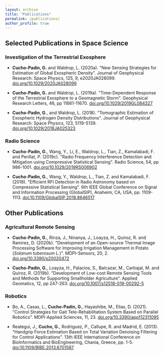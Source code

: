 ```yaml
---
layout: archive
title: "Publications"
permalink: /publications/
author_profile: true
---
```


## Selected Publications in Space Science

### Investigation of the Terrestrial Exosphere

* **Cucho-Padin, G.** and  Waldrop, L. (2020a). "New Sensing Strategies for Estimation of Global Exospheric Density". Journal of Geophysical Research: Space Physics, 125, 9, e2020JA028099. [doi.org/10.1029/2020JA028099](https://doi.org/10.1029/2020JA028099)

* **Cucho-Padin, G.** and  Waldrop, L. (2019a). "Time-Dependent Response of the Terrestrial Exosphere to a Geomagnetic Storm". Geophysical Research Letters, 46, pp 11661-11670. [doi.org/10.1029/2019GL084327](https://doi.org/10.1029/2019GL084327)

* **Cucho-Padin, G.**, and  Waldrop, L. (2018). "Tomographic Estimation of Exospheric Hydrogen Density Distributions". Journal of Geophysical Research: Space Physics, 123, 5119-5139. [doi.org/10.1029/2018JA025323](https://doi.org/10.1029/2018JA025323)

### Radio Science

* **Cucho-Padin, G.**, Wang, Y., Li, E., Waldrop, L., Tian, Z., Kamalabadi, F. and Perillat, P. (2019c).
"Radio Frequency Interference Detection and Mitigation using Compressive Statistical Sensing". Radio Science, 54, pp 986-1001. [doi.org/10.1029/2019RS006902](https://doi.org/10.1029/2019RS006902)

* **Cucho-Padin, G.**, Wang, Y., Waldrop, L., Tian, Z. and Kamalabadi, F. (2018). "Efficient RFI Detection in Radio Astronomy based on Compressive Statistical Sensing". 6th IEEE Global Conference on Signal and Information Processing (GlobalSIP), Anaheim, CA, USA, pp. 1109-1113. [doi:10.1109/GlobalSIP.2018.8646517](https://doi.org/10.1109/GlobalSIP.2018.8646517)

## Other Publications

### Agricultural Remote Sensing
* **Cucho-Padin, G.**, Rinza, J., Ninanya, J., Loayza, H., Quiroz, R. and  Ramirez, D. (2020b). "Development of an Open-source Thermal Image Processing Software for Improving Irrigation Management in Potato (_Solanum tuberosum L._)". MDPI-Sensors, 20, 2. [doi.org/10.3390/s20020472](https://doi.org/10.3390/s20020472)

* **Cucho-Padin, G.**, Loayza, H., Palacios, S., Balcazar, M., Carbajal, M. and Quiroz, R. (2019b). "Development of Low-cost Remote Sensing Tools and Methods for Supporting Smallholder Agriculture". Applied Geomatics, 12, pp 247-263. [doi.org/10.1007/s12518-019-00292-5](https://doi.org/10.1007/s12518-019-00292-5)

### Robotics
* Bo, A., Casas, L., **Cucho-Padin, G.**, Hayashibe, M., Elias, D. (2021). "Control Strategies for Gait Tele-Rehabilitation System Based on Parallel Robotics". MDPI-Applied Sciences, 11, 23. [doi.org/10.3390/app112311095](https://doi.org/10.3390/app112311095)

* Reategui, J., **Cucho, G.**, Rodriguez, P., Callupe, R. and Madrid, E. (2013). "Handgrip Force Estimation Based on Total Variation Denoising Filtering for Control Applications". 13th IEEE International Conference on BioInformatics and BioEngineering, Chania, Greece, pp. 1-5. [doi:10.1109/BIBE.2013.6701587](https://doi.org/10.1109/BIBE.2013.6701587)


